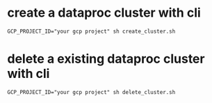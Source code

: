 # create a dataproc cluster with cli
```
GCP_PROJECT_ID="your gcp project" sh create_cluster.sh
```

# delete a existing dataproc cluster with cli
```
GCP_PROJECT_ID="your gcp project" sh delete_cluster.sh
```



